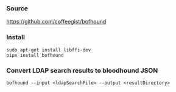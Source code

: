 ### Source
https://github.com/coffeegist/bofhound

### Install
```
sudo apt-get install libffi-dev
pipx install bofhound
```

### Convert LDAP search results to bloodhound JSON
```
bofhound --input <ldapSearchFile> --output <resultDirectory>
```

